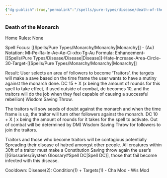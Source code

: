 ```yaml
---
{"dg-publish":true,"permalink":"/spells/pure-types/disease/death-of-the-monarch/","tags":["Spell/Disease","Spell/Monarchy","Spell/Hate","Spell/Utility"]}
---
```


### Death of the Monarch
Home Rules: None

Spell Focus: [[Spells/Pure Types/Monarchy/Monarchy\|Monarchy]] - (Au)
Notation: Ml-Pe-Ra-In-Ae-Ae-Ci-xhx-Tg-Au
Formula: Enhancement-[[Spells/Pure Types/Disease/Disease\|Disease]]-Hate-Increase-Area-Circle-30-Target-[[Spells/Pure Types/Monarchy/Monarchy\|Monarchy]]

Result:
User selects an area of followers to become ‘Traitors’, the targets will make a  save based on the time frame the user wants to have a mutiny against the monarch done. 
DC 15 + X  (x being the amount of rounds for this spell to take effect, if used outside of combat, dc becomes 10, and the traitors will do the job when they feel capable of causing a successful rebellion) Wisdom Saving Throw. 

The traitors will sow seeds of doubt against the monarch and when the time frame is up, the traitor will turn other followers against the monarch. DC 10 + X ( x being the amount of rounds for it takes for the spell to activate. Out of combat will be determined by DM) Wisdom Saving Throw for followers to join the traitors. 

Traitors and those who become traitors will be contagious potentially Spreading their disease of hatred amongst other people. All creatures within 30ft of a traitor must make a Constitution Saving throw again the user’s [[Glossaries/System Glossary#Spell DC\|Spell DC]], those that fail become infected with this disease.

Cooldown:
Disease(2): Condition(1) + Targets(1) - Cha Mod - Wis Mod